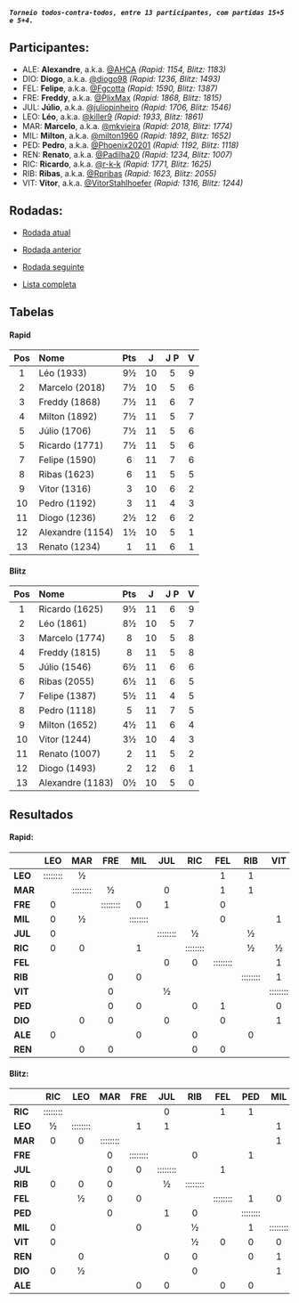 ***`Torneio todos-contra-todos, entre 13 participantes, com partidas 15+5 e 5+4.`***

## Participantes:

* ALE: **Alexandre**, a.k.a. [@AHCA](https://www.lichess.org/@/AHCA) *(Rapid: 1154, Blitz: 1183)*
* DIO: **Diogo**, a.k.a. [@diogo98](https://www.lichess.org/@/diogo98) *(Rapid: 1236, Blitz: 1493)*
* FEL: **Felipe**, a.k.a. [@Fgcotta](https://www.lichess.org/@/Fgcotta) *(Rapid: 1590, Blitz: 1387)*
* FRE: **Freddy**, a.k.a. [@PlixMax](https://www.lichess.org/@/PlixMax) *(Rapid: 1868, Blitz: 1815)*
* JUL: **Júlio**, a.k.a. [@juliopinheiro](https://www.lichess.org/@/juliopinheiro) *(Rapid: 1706, Blitz: 1546)*
* LEO: **Léo**, a.k.a. [@killer9](https://www.lichess.org/@/killer9) *(Rapid: 1933, Blitz: 1861)*
* MAR: **Marcelo**, a.k.a. [@mkvieira](https://www.lichess.org/@/mkvieira) *(Rapid: 2018, Blitz: 1774)*
* MIL: **Milton**, a.k.a. [@milton1960](https://www.lichess.org/@/milton1960) *(Rapid: 1892, Blitz: 1652)*
* PED: **Pedro**, a.k.a. [@Phoenix20201](https://www.lichess.org/@/Phoenix20201) *(Rapid: 1192, Blitz: 1118)*
* REN: **Renato**, a.k.a. [@Padilha20](https://www.lichess.org/@/Padilha20) *(Rapid: 1234, Blitz: 1007)*
* RIC: **Ricardo**, a.k.a. [@r-k-k](https://www.lichess.org/@/r-k-k) *(Rapid: 1771, Blitz: 1625)*
* RIB: **Ribas**, a.k.a. [@Rpribas](https://www.lichess.org/@/Rpribas) *(Rapid: 1623, Blitz: 2055)*
* VIT: **Vitor**, a.k.a. [@VitorStahlhoefer](https://www.lichess.org/@/VitorStahlhoefer) *(Rapid: 1316, Blitz: 1244)*

## Rodadas:

* [Rodada atual](https://grupo-de-xadrez.github.io/rodadas/12)

* [Rodada anterior](https://grupo-de-xadrez.github.io/rodadas/11)

* [Rodada seguinte](https://grupo-de-xadrez.github.io/rodadas/13)

* [Lista completa](https://grupo-de-xadrez.github.io/rodadas)

## Tabelas

#### Rapid

| Pos | Nome | Pts | J | J P | V |
| :---: | :--- | :---: | :---: | :---: | :---: |
| 1 | Léo (1933) | 9½ | 10 | 5 | 9 |
| 2 | Marcelo (2018) | 7½ | 10 | 5 | 6 |
| 3 | Freddy (1868) | 7½ | 11 | 6 | 7 |
| 4 | Milton (1892) | 7½ | 11 | 5 | 7 |
| 5 | Júlio (1706) | 7½ | 11 | 5 | 6 |
| 5 | Ricardo (1771) | 7½ | 11 | 5 | 6 |
| 7 | Felipe (1590) | 6 | 11 | 7 | 6 |
| 8 | Ribas (1623) | 6 | 11 | 5 | 5 |
| 9 | Vitor (1316) | 3 | 10 | 6 | 2 |
| 10 | Pedro (1192) | 3 | 11 | 4 | 3 |
| 11 | Diogo (1236) | 2½ | 12 | 6 | 2 |
| 12 | Alexandre (1154) | 1½ | 10 | 5 | 1 |
| 13 | Renato (1234) | 1 | 11 | 6 | 1 |

#### Blitz

| Pos | Nome | Pts | J | J P | V |
| :---: | :--- | :---: | :---: | :---: | :---: |
| 1 | Ricardo (1625) | 9½ | 11 | 6 | 9 |
| 2 | Léo (1861) | 8½ | 10 | 5 | 7 |
| 3 | Marcelo (1774) | 8 | 10 | 5 | 8 |
| 4 | Freddy (1815) | 8 | 11 | 5 | 8 |
| 5 | Júlio (1546) | 6½ | 11 | 6 | 6 |
| 6 | Ribas (2055) | 6½ | 11 | 6 | 5 |
| 7 | Felipe (1387) | 5½ | 11 | 4 | 5 |
| 8 | Pedro (1118) | 5 | 11 | 7 | 5 |
| 9 | Milton (1652) | 4½ | 11 | 6 | 4 |
| 10 | Vitor (1244) | 3½ | 10 | 4 | 3 |
| 11 | Renato (1007) | 2 | 11 | 5 | 2 |
| 12 | Diogo (1493) | 2 | 12 | 6 | 1 |
| 13 | Alexandre (1183) | 0½ | 10 | 5 | 0 |

## Resultados

#### Rapid:

| | LEO | MAR | FRE | MIL | JUL | RIC | FEL | RIB | VIT | PED | DIO | ALE | REN |
| :--- | :---: | :---: | :---: | :---: | :---: | :---: | :---: | :---: | :---: | :---: | :---: | :---: | :---: |
| **LEO** | :::::::: | ½ |  |  |  |  | 1 | 1 |  |  | 1 |  | 1 |
| **MAR** |  | :::::::: | ½ |  | 0 |  | 1 | 1 |  | 1 |  |  |  |
| **FRE** | 0 |  | :::::::: | 0 | 1 |  | 0 |  |  |  |  | 1 |  |
| **MIL** | 0 | ½ |  | :::::::: |  |  | 0 |  | 1 |  | 1 |  | 1 |
| **JUL** | 0 |  |  |  | :::::::: | ½ |  | ½ |  | 1 |  | 1 | 1 |
| **RIC** | 0 | 0 |  | 1 |  | :::::::: |  | ½ | ½ |  | 1 |  |  |
| **FEL** |  |  |  |  | 0 | 0 | :::::::: |  | 1 |  |  | 1 |  |
| **RIB** |  |  | 0 | 0 |  |  |  | :::::::: | 1 | 1 | 1 |  | 1 |
| **VIT** |  |  | 0 |  | ½ |  |  |  | :::::::: |  |  | 1 | 0 |
| **PED** |  |  | 0 | 0 |  | 0 | 1 |  | 0 | :::::::: |  | 0 | 1 |
| **DIO** |  | 0 | 0 |  | 0 |  | 0 |  | 1 | 0 | :::::::: |  |  |
| **ALE** | 0 |  |  | 0 |  | 0 |  | 0 |  |  | ½ | :::::::: |  |
| **REN** |  | 0 | 0 |  |  | 0 | 0 |  |  |  | 0 |  | :::::::: |

#### Blitz:

| | RIC | LEO | MAR | FRE | JUL | RIB | FEL | PED | MIL | VIT | REN | DIO | ALE |
| :--- | :---: | :---: | :---: | :---: | :---: | :---: | :---: | :---: | :---: | :---: | :---: | :---: | :---: |
| **RIC** | :::::::: |  |  |  | 0 |  | 1 | 1 |  |  | 1 |  | 1 |
| **LEO** | ½ | :::::::: |  | 1 | 1 |  |  |  | 1 |  |  |  | 1 |
| **MAR** | 0 | 0 | :::::::: |  |  |  |  |  | 1 |  | 1 | 1 |  |
| **FRE** |  |  | 0 | :::::::: |  | 0 |  | 1 |  | 1 | 1 | 1 |  |
| **JUL** |  |  | 0 | 0 | :::::::: |  | 1 |  |  | 1 |  | 1 |  |
| **RIB** | 0 | 0 | 0 |  | ½ | :::::::: |  |  |  |  |  |  | 1 |
| **FEL** |  | ½ | 0 | 0 |  |  | :::::::: | 1 | 0 |  | 1 | 1 |  |
| **PED** |  |  | 0 |  | 1 | 0 |  | :::::::: |  |  |  | 1 |  |
| **MIL** | 0 |  |  | 0 |  | ½ |  | 1 | :::::::: |  |  |  | 1 |
| **VIT** | 0 |  |  |  |  | ½ | 0 | 0 | 0 | :::::::: |  | 1 |  |
| **REN** |  | 0 |  |  | 0 | 0 |  | 0 | 1 | 0 | :::::::: |  |  |
| **DIO** | 0 | ½ |  |  |  | 0 |  |  | 1 |  | 0 | :::::::: | ½ |
| **ALE** |  |  |  | 0 | 0 |  | 0 | 0 |  | 0 |  |  | :::::::: |


